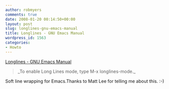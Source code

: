 ```yaml
---
author: robmyers
comments: true
date: 2008-01-20 00:14:50+00:00
layout: post
slug: longlines-gnu-emacs-manual
title: Longlines - GNU Emacs Manual
wordpress_id: 1563
categories:
- Howto
---
```


[Longlines - GNU Emacs Manual](http://www.gnu.org/software/emacs/manual/html_node/emacs/Longlines.html)

<blockquote>_To enable Long Lines mode, type M-x longlines-mode._</blockquote>

Soft line wrapping for Emacs.Thanks to Matt Lee for telling me about this. :-)

